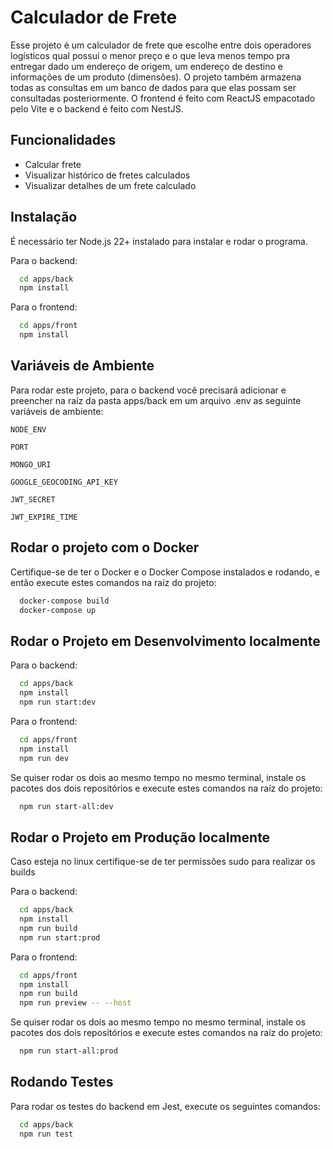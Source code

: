 
# Calculador de Frete

Esse projeto é um calculador de frete que escolhe entre dois operadores logísticos qual possui o menor preço e o que leva menos tempo pra entregar dado um endereço de origem, um endereço de destino e informações de um produto (dimensões). O projeto também armazena todas as consultas em um banco de dados para que elas possam ser consultadas posteriormente. O frontend é feito com ReactJS empacotado pelo Vite e o backend é feito com NestJS.


## Funcionalidades

- Calcular frete
- Visualizar histórico de fretes calculados
- Visualizar detalhes de um frete calculado


## Instalação
É necessário ter Node.js 22+ instalado para instalar e rodar o programa.

Para o backend:

```bash
  cd apps/back
  npm install
```

Para o frontend:

```bash
  cd apps/front
  npm install
```




## Variáveis de Ambiente

Para rodar este projeto, para o backend você precisará adicionar e preencher na raíz da pasta apps/back em um arquivo .env as seguinte variáveis de ambiente:

`NODE_ENV`

`PORT`

`MONGO_URI`

`GOOGLE_GEOCODING_API_KEY`

`JWT_SECRET`

`JWT_EXPIRE_TIME`

## Rodar o projeto com o Docker

Certifique-se de ter o Docker e o Docker Compose instalados e rodando, e então execute estes comandos na raíz do projeto:

```bash
  docker-compose build
  docker-compose up
```
## Rodar o Projeto em Desenvolvimento localmente

Para o backend:

```bash
  cd apps/back
  npm install
  npm run start:dev
```

Para o frontend:

```bash
  cd apps/front
  npm install
  npm run dev
```

Se quiser rodar os dois ao mesmo tempo no mesmo terminal, instale os pacotes dos dois repositórios e execute estes comandos na raíz do projeto:

```bash
  npm run start-all:dev
```
## Rodar o Projeto em Produção localmente

Caso esteja no linux certifique-se de ter permissões sudo para realizar os builds

Para o backend:

```bash
  cd apps/back
  npm install
  npm run build
  npm run start:prod
```

Para o frontend:

```bash
  cd apps/front
  npm install
  npm run build
  npm run preview -- --host
```

Se quiser rodar os dois ao mesmo tempo no mesmo terminal, instale os pacotes dos dois repositórios e execute estes comandos na raíz do projeto:

```bash
  npm run start-all:prod
```
## Rodando Testes

Para rodar os testes do backend em Jest, execute os seguintes comandos:

```bash
  cd apps/back
  npm run test
```

